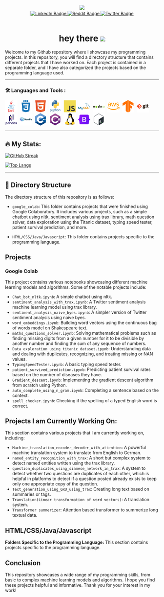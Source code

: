 <div id="header" align="center">
  <!--<img src="https://media.giphy.com/media/v1.Y2lkPTc5MGI3NjExOGYyZTUyYjAwNGYwZDk0M2EwNGNiYWZjMTg2N2Y2ZGVhZDYyOTZlMSZjdD1z/HwBlFQZFcAoUcPHZdX/giphy.gif" width="100"/>-->
  <img src="https://media.giphy.com/media/M9gbBd9nbDrOTu1Mqx/giphy.gif" width="100"/>
  
  <div id="badges">
    <a href="https://www.linkedin.com/in/singh-sukhmanjeet/">
      <img src="https://img.shields.io/badge/LinkedIn-blue?style=for-the-badge&logo=linkedin&logoColor=white" alt="LinkedIn Badge"/>
    </a>
    <a href="https://www.reddit.com/user/sukhmang">
      <img src="https://img.shields.io/badge/Reddit-white?style=for-the-badge&logo=reddit&logoColor=red" alt="Reddit Badge"/>
    </a>
    <a href="https://twitter.com/mijugilo">
      <img src="https://img.shields.io/badge/Twitter-blue?style=for-the-badge&logo=twitter&logoColor=white" alt="Twitter Badge"/>
    </a>
  </div>
  <img src="https://komarev.com/ghpvc/?username=sukhmancs&style=flat-square&color=blue" alt=""/>
  <h1>
  hey there
  <img src="https://media.giphy.com/media/hvRJCLFzcasrR4ia7z/giphy.gif" width="30px"/>
</h1>
</div>

Welcome to my Github repository where I showcase my programming projects. In this repository, you will find a directory structure that contains different projects that I have worked on. Each project is contained in a separate folder, and I have also categorized the projects based on the programming language used.

---
### :hammer_and_wrench: Languages and Tools :
<div>
  <img src="https://github.com/devicons/devicon/blob/master/icons/java/java-original-wordmark.svg" title="Java" alt="Java" width="40" height="40"/>&nbsp;
  <img src="https://github.com/devicons/devicon/blob/master/icons/css3/css3-plain-wordmark.svg"  title="CSS3" alt="CSS" width="40" height="40"/>&nbsp;
  <img src="https://github.com/devicons/devicon/blob/master/icons/html5/html5-original.svg" title="HTML5" alt="HTML" width="40" height="40"/>&nbsp;
  <img src="https://github.com/devicons/devicon/blob/master/icons/python/python-original-wordmark.svg" title="Java" alt="Java" width="40" height="40"/>&nbsp;
  <img src="https://github.com/devicons/devicon/blob/master/icons/javascript/javascript-original.svg" title="JavaScript" alt="JavaScript" width="40" height="40"/>&nbsp;
  <img src="https://github.com/devicons/devicon/blob/master/icons/mysql/mysql-original-wordmark.svg" title="MySQL"  alt="MySQL" width="40" height="40"/>&nbsp;
  <img src="https://github.com/devicons/devicon/blob/master/icons/nodejs/nodejs-original-wordmark.svg" title="NodeJS" alt="NodeJS" width="40" height="40"/>&nbsp;
  <img src="https://github.com/devicons/devicon/blob/master/icons/amazonwebservices/amazonwebservices-plain-wordmark.svg" title="AWS" alt="AWS" width="40" height="40"/>&nbsp;
  <img src="https://github.com/devicons/devicon/blob/master/icons/tensorflow/tensorflow-original.svg" title="Git" alt="Git" width="40" height="40"/>&nbsp;
  <img src="https://github.com/devicons/devicon/blob/master/icons/git/git-original-wordmark.svg" title="Git" alt="Git" width="40" height="40"/>&nbsp;
   <img src="https://github.com/devicons/devicon/blob/master/icons/pandas/pandas-original-wordmark.svg" title="AWS" alt="AWS" width="40" height="40"/>&nbsp;
   <img src="https://github.com/devicons/devicon/blob/master/icons/numpy/numpy-original-wordmark.svg" title="AWS" alt="AWS" width="40" height="40"/>&nbsp;
   <img src="https://github.com/devicons/devicon/blob/master/icons/cplusplus/cplusplus-original.svg" title="AWS" alt="AWS" width="40" height="40"/>&nbsp;
   <img src="https://github.com/devicons/devicon/blob/master/icons/csharp/csharp-original.svg" title="AWS" alt="AWS" width="40" height="40"/>&nbsp;
   <img src="https://github.com/devicons/devicon/blob/master/icons/linux/linux-original.svg" title="AWS" alt="AWS" width="40" height="40"/>&nbsp;
   <img src="https://github.com/devicons/devicon/blob/master/icons/bootstrap/bootstrap-original.svg" title="AWS" alt="AWS" width="40" height="40"/>&nbsp;
   <img src="https://github.com/devicons/devicon/blob/master/icons/bash/bash-original.svg" title="AWS" alt="AWS" width="40" height="40"/>&nbsp;
</div>

---

## :fire: My Stats:

[![GitHub Streak](http://github-readme-streak-stats.herokuapp.com?user=sukhmancs&theme=dark)](https://git.io/streak-stats)

[![Top Langs](https://github-readme-stats.vercel.app/api/top-langs/?username=sukhmancs&theme=dark)](https://github.com/anuraghazra/github-readme-stats)

---

## :file_folder: Directory Structure
The directory structure of this repository is as follows:

- `google_colab`: This folder contains projects that were finished using Google Colaboratory. It includes various projects, such as a simple chatbot using nltk, sentiment analysis using trax library, math question solver, data exploration using the Titanic dataset, typing speed tester, patient survival prediction, and more.

- `HTML/CSS/Java/Javascript`: This folder contains projects specific to the programming language.

## Projects
### Google Colab

This project contains various notebooks showcasing different machine learning models and algorithms. Some of the notable projects include:
- `Chat_bot_nltk.ipynb`: A simple chatbot using nltk.
- `sentiment_analysis_with_trax.ipynb`: A Twitter sentiment analysis machine learning model using trax library.
- `sentiment_analysis_naive_byes.ipynb`: A simpler version of Twitter sentiment analysis using naive byes.
- `word_embeddings.ipynb`: Building word vectors using the continuous bag of words model on Shakespeare text.
- `maths_questions_solver.ipynb`: Solving mathematical problems such as finding missing digits from a given number for it to be divisible by another number and finding the sum of any sequence of numbers.
- `Data_exploration_using_titanic_dataset.ipynb`: Understanding data and dealing with duplicates, recognizing, and treating missing or NAN values.
- `TypingSpeedTester.ipynb`: A basic typing speed tester.
- `patient_survived_prediction.ipynb`: Predicting patient survival rates based on the number of diseases they have.
- `Gradient_descent.ipynb`: Implementing the gradient descent algorithm from scratch using Python.
- `auto_complete_using_n_gram.ipynb`: Completing a sentence based on the context.
- `spell_checker.ipynb`: Checking if the spelling of a typed English word is correct.

## Projects I am Currently Working On: 
This section contains various projects that I am currently working on, including:
- `Machine_translation_encoder_decoder_with_attention`: A powerful machine translation system to translate from English to German.
- `named_entity_recognition_with_trax`: A short but complex system to detect named entities written using the trax library.
- `question_duplicates_using_siamese_network_in_trax`: A system to detect whether two questions are duplicates of each other, which is helpful in platforms to detect if a question posted already exists to keep only one appropriate copy of the question.
- `Text_generation_using_GRU_using_trax`: Creating long text based on summaries or tags.
- `Translation(Linear transformation of word vectors)`: A translation system.
- `Transformer summerizer`: Attention based transformer to summerize long textual data. 

## HTML/CSS/Java/Javascript

__Folders Specific to the Programming Language:__ This section contains projects specific to the programming language.

## Conclusion

This repository showcases a wide range of my programming skills, from basic to complex machine learning models and algorithms. I hope you find these projects helpful and informative. Thank you for your interest in my work!
